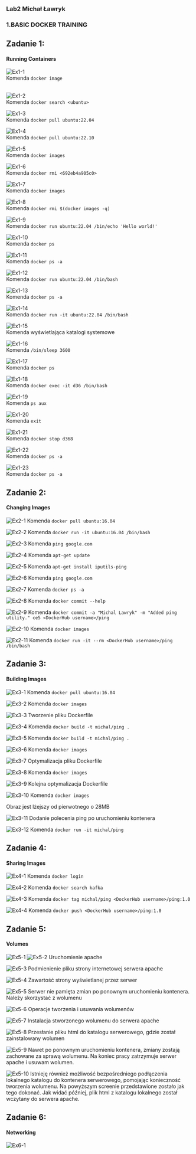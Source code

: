 ### Lab2 Michał Ławryk

### 1.BASIC DOCKER TRAINING

## Zadanie 1:
#### Running Containers


![Ex1-1](images/ex1/1.png) <br/>
Komenda `docker image` <br/> <br/>

![Ex1-2](images/ex1/2.png) <br/>
Komenda `docker search <ubuntu>` <br/>

![Ex1-3](images/ex1/3.png) <br/>
Komenda `docker pull ubuntu:22.04` <br/>

![Ex1-4](images/ex1/4.png) <br/>
Komenda `docker pull ubuntu:22.10` <br/>

![Ex1-5](images/ex1/5.png) <br/>
Komenda `docker images` <br/>

![Ex1-6](images/ex1/6.png) <br/>
Komenda `docker rmi <692eb4a905c0>` <br/>

![Ex1-7](images/ex1/7.png) <br/>
Komenda `docker images` <br/>

![Ex1-8](images/ex1/8.png) <br/>
Komenda `docker rmi $(docker images -q)` <br/>

![Ex1-9](images/ex1/9.png) <br/>
Komenda `docker run ubuntu:22.04 /bin/echo 'Hello world!'` <br/>

![Ex1-10](images/ex1/10.png) <br/>
Komenda `docker ps` <br/>

![Ex1-11](images/ex1/11.png) <br/>
Komenda `docker ps -a` <br/>

![Ex1-12](images/ex1/12.png) <br/>
Komenda `docker run ubuntu:22.04 /bin/bash` <br/>

![Ex1-13](images/ex1/13.png) <br/>
Komenda `docker ps -a` <br/>

![Ex1-14](images/ex1/14.png) <br/>
Komenda `docker run -it ubuntu:22.04 /bin/bash` <br/>

![Ex1-15](images/ex1/15.png) <br/>
Komenda wyświetlająca katalogi systemowe <br/>

![Ex1-16](images/ex1/16.png) <br/>
Komenda `/bin/sleep 3600` <br/>

![Ex1-17](images/ex1/17.png) <br/>
Komenda `docker ps` <br/>

![Ex1-18](images/ex1/18.png) <br/>
Komenda `docker exec -it d36 /bin/bash` <br/>

![Ex1-19](images/ex1/19.png) <br/>
Komenda `ps aux` <br/>

![Ex1-20](images/ex1/20.png) <br/>
Komenda `exit` <br/>

![Ex1-21](images/ex1/21.png) <br/>
Komenda `docker stop d368` <br/>

![Ex1-22](images/ex1/22.png) <br/>
Komenda `docker ps -a` <br/>

![Ex1-23](images/ex1/23.png) <br/>
Komenda `docker ps -a` <br/>



## Zadanie 2:
#### Changing Images


![Ex2-1](images/ex2/1.png)
Komenda `docker pull ubuntu:16.04`

![Ex2-2](images/ex2/2.png)
Komenda `docker run -it ubuntu:16.04 /bin/bash`

![Ex2-3](images/ex2/3.png)
Komenda `ping google.com`

![Ex2-4](images/ex2/4.png)
Komenda `apt-get update`

![Ex2-5](images/ex2/5.png)
Komenda `apt-get install iputils-ping`

![Ex2-6](images/ex2/6.png)
Komenda `ping google.com`

![Ex2-7](images/ex2/7.png)
Komenda `docker ps -a`

![Ex2-8](images/ex2/8.png)
Komenda `docker commit --help`

![Ex2-9](images/ex2/9.png)
Komenda `docker commit -a "Michal Lawryk" -m "Added ping utility." ce5 <DockerHub username>/ping`

![Ex2-10](images/ex2/10.png)
Komenda `docker images`

![Ex2-11](images/ex2/11.png)
Komenda `docker run -it --rm <DockerHub username>/ping /bin/bash`



## Zadanie 3:
#### Building Images


![Ex3-1](images/ex3/1.png)
Komenda `docker pull ubuntu:16.04`

![Ex3-2](images/ex3/2.png)
Komenda `docker images`

![Ex3-3](images/ex3/3.png)
Tworzenie pliku Dockerfile

![Ex3-4](images/ex3/4.png)
Komenda `docker build -t michal/ping .`

![Ex3-5](images/ex3/5.png)
Komenda `docker build -t michal/ping .`

![Ex3-6](images/ex3/6.png)
Komenda `docker images`

![Ex3-7](images/ex3/7.png)
Optymalizacja pliku Dockerfile

![Ex3-8](images/ex3/8.png)
Komenda `docker images`

![Ex3-9](images/ex3/9.png)
Kolejna optymalizacja Dockerfile

![Ex3-10](images/ex3/10.png)
Komenda `docker images`

Obraz jest lżejszy od pierwotnego o 28MB

![Ex3-11](images/ex3/11.png)
Dodanie polecenia ping po uruchomieniu kontenera

![Ex3-12](images/ex3/12.png)
Komenda `docker run -it michal/ping`



## Zadanie 4:
#### Sharing Images


![Ex4-1](images/ex4/1.png)
Komenda `docker login`

![Ex4-2](images/ex4/2.png)
Komenda `docker search kafka`

![Ex4-3](images/ex4/3.png)
Komenda `docker tag michal/ping <DockerHub username>/ping:1.0`

![Ex4-4](images/ex4/4.png)
Komenda `docker push <DockerHub username>/ping:1.0`



## Zadanie 5:
#### Volumes


![Ex5-1](images/ex5/1.png)
![Ex5-2](images/ex5/2.png)
Uruchomienie apache

![Ex5-3](images/ex5/3.png)
Podmienienie pliku strony internetowej serwera apache

![Ex5-4](images/ex5/4.png)
Zawartość strony wyświetlanej przez serwer

![Ex5-5](images/ex5/5.png)
Serwer nie pamięta zmian po ponownym uruchomieniu kontenera. Należy skorzystać z wolumenu

![Ex5-6](images/ex5/6.png)
Operacje tworzenia i usuwania wolumenów

![Ex5-7](images/ex5/7.png)
Instalacja stworzonego wolumenu do serwera apache

![Ex5-8](images/ex5/8.png)
Przesłanie pliku html do katalogu serwerowego, gdzie został zainstalowany wolumen

![Ex5-9](images/ex5/9.png)
Nawet po ponownym uruchomieniu kontenera, zmiany zostają zachowane za sprawą wolumenu. Na koniec pracy zatrzymuje serwer apache i usuwam wolumen.

![Ex5-10](images/ex5/10.png)
Istnieję również możliwość bezpośredniego podłączenia lokalnego katalogu do kontenera serwerowego, pomojając konieczność tworzenia wolumenu. Na powyższym screenie przedstawione zostało jak tego dokonać. Jak widać później, plik html z katalogu lokalnego został wczytany do serwera apache.



## Zadanie 6:
#### Networking


![Ex6-1](images/ex6/1.png)
